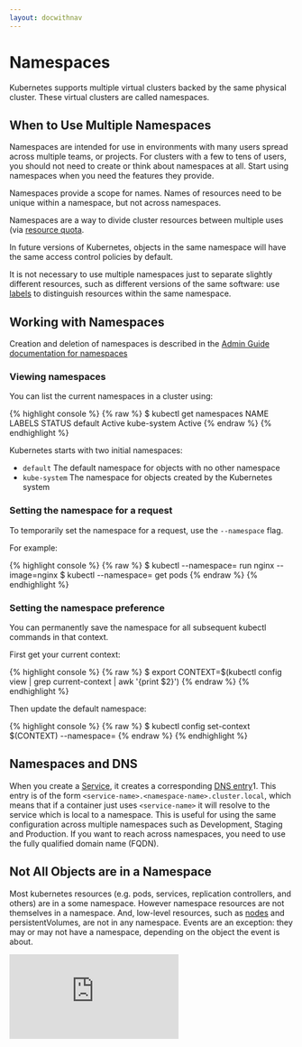 ```yaml
---
layout: docwithnav
---
```

<!-- BEGIN MUNGE: UNVERSIONED_WARNING -->


<!-- END MUNGE: UNVERSIONED_WARNING -->

# Namespaces

Kubernetes supports multiple virtual clusters backed by the same physical cluster.
These virtual clusters are called namespaces.

## When to Use Multiple Namespaces

Namespaces are intended for use in environments with many users spread across multiple
teams, or projects.  For clusters with a few to tens of users, you should not
need to create or think about namespaces at all.  Start using namespaces when you
need the features they provide.

Namespaces provide a scope for names.  Names of resources need to be unique within a namespace, but not across namespaces.

Namespaces are a way to divide cluster resources between multiple uses (via [resource quota](../../docs/admin/resource-quota.html).

In future versions of Kubernetes, objects in the same namespace will have the same
access control policies by default.

It is not necessary to use multiple namespaces just to separate slightly different
resources, such as different versions of the same software: use [labels](#labels.md) to distinguish
resources within the same namespace.

## Working with Namespaces

Creation and deletion of namespaces is described in the [Admin Guide documentation
for namespaces](#../../docs/admin/namespaces.md)

### Viewing namespaces

You can list the current namespaces in a cluster using:

{% highlight console %}
{% raw %}
$ kubectl get namespaces
NAME          LABELS    STATUS
default       <none>    Active
kube-system   <none>    Active
{% endraw %}
{% endhighlight %}

Kubernetes starts with two initial namespaces:
   * `default` The default namespace for objects with no other namespace
   * `kube-system` The namespace for objects created by the Kubernetes system

### Setting the namespace for a request

To temporarily set the namespace for a request, use the `--namespace` flag.

For example:

{% highlight console %}
{% raw %}
$ kubectl --namespace=<insert-namespace-name-here> run nginx --image=nginx
$ kubectl --namespace=<insert-namespace-name-here> get pods
{% endraw %}
{% endhighlight %}

### Setting the namespace preference

You can permanently save the namespace for all subsequent kubectl commands in that
context.

First get your current context:

{% highlight console %}
{% raw %}
$ export CONTEXT=$(kubectl config view | grep current-context | awk '{print $2}')
{% endraw %}
{% endhighlight %}

Then update the default namespace:

{% highlight console %}
{% raw %}
$ kubectl config set-context $(CONTEXT) --namespace=<insert-namespace-name-here>
{% endraw %}
{% endhighlight %}

## Namespaces and DNS

When you create a [Service](services.html), it creates a corresponding [DNS entry](../admin/dns.html)1.
This entry is of the form `<service-name>.<namespace-name>.cluster.local`, which means
that if a container just uses `<service-name>` it will resolve to the service which
is local to a namespace.  This is useful for using the same configuration across
multiple namespaces such as Development, Staging and Production.  If you want to reach
across namespaces, you need to use the fully qualified domain name (FQDN).

## Not All Objects are in a Namespace

Most kubernetes resources (e.g. pods, services, replication controllers, and others) are
in a some namespace.  However namespace resources are not themselves in a namespace.
And, low-level resources, such as [nodes](../../docs/admin/node.html) and
persistentVolumes, are not in any namespace. Events are an exception: they may or may not
have a namespace, depending on the object the event is about.


<!-- BEGIN MUNGE: GENERATED_ANALYTICS -->
[![Analytics](https://kubernetes-site.appspot.com/UA-36037335-10/GitHub/docs/user-guide/namespaces.md?pixel)]()
<!-- END MUNGE: GENERATED_ANALYTICS -->


